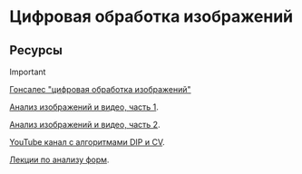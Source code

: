 # Цифровая обработка изображений

## Ресурсы

> [!IMPORTANT]
> [Гонсалес "цифровая обработка изображений"](...)
> 
> [Анализ изображений и видео, часть 1](https://www.youtube.com/playlist?list=PLlb7e2G7aSpR6L3pqVh8124ZITsmWckQZ).
> 
> [Анализ изображений и видео, часть 2](https://www.youtube.com/playlist?list=PLlb7e2G7aSpQdGYOtlbo1_2yDcewW3G0m).
>
> [YouTube канал с алгоритмами DIP и CV](https://www.youtube.com/@firstprinciplesofcomputerv3258).
>
> [Лекции по анализу форм](https://www.youtube.com/watch?v=VjyBp6PrvB4&list=PLQ3UicqQtfNtUcdTMLgKSTTOiEsCw2VBW&index=1).